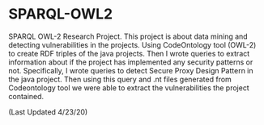 # SPARQL-OWL2
SPARQL OWL-2 Research Project.
This project is about data mining and detecting vulnerabilities in the projects. 
Using CodeOntology tool (OWL-2) to create RDF triples of the java projects. 
Then I wrote queries to extract information about if the project has implemented any security patterns or not. 
Specifically, I wrote queries to detect Secure Proxy Design Pattern in the java project. Then using this query and .nt files generated
from Codeontology tool we were able to extract the vulnerabilities the project contained. 

(Last Updated 4/23/20)
